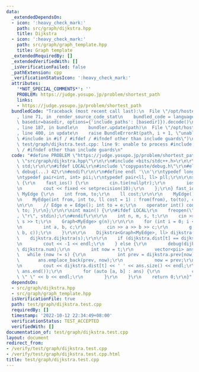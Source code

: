 ```yaml
---
data:
  _extendedDependsOn:
  - icon: ':heavy_check_mark:'
    path: src/graph/dijkstra.hpp
    title: Dijkstra
  - icon: ':heavy_check_mark:'
    path: src/graph/graph_template.hpp
    title: Graph template
  _extendedRequiredBy: []
  _extendedVerifiedWith: []
  _isVerificationFailed: false
  _pathExtension: cpp
  _verificationStatusIcon: ':heavy_check_mark:'
  attributes:
    '*NOT_SPECIAL_COMMENTS*': ''
    PROBLEM: https://judge.yosupo.jp/problem/shortest_path
    links:
    - https://judge.yosupo.jp/problem/shortest_path
  bundledCode: "Traceback (most recent call last):\n  File \"/opt/hostedtoolcache/Python/3.10.7/x64/lib/python3.10/site-packages/onlinejudge_verify/documentation/build.py\"\
    , line 71, in _render_source_code_stat\n    bundled_code = language.bundle(stat.path,\
    \ basedir=basedir, options={'include_paths': [basedir]}).decode()\n  File \"/opt/hostedtoolcache/Python/3.10.7/x64/lib/python3.10/site-packages/onlinejudge_verify/languages/cplusplus.py\"\
    , line 187, in bundle\n    bundler.update(path)\n  File \"/opt/hostedtoolcache/Python/3.10.7/x64/lib/python3.10/site-packages/onlinejudge_verify/languages/cplusplus_bundle.py\"\
    , line 400, in update\n    raise BundleErrorAt(path, i + 1, \"unable to process\
    \ #include in #if / #ifdef / #ifndef other than include guards\")\nonlinejudge_verify.languages.cplusplus_bundle.BundleErrorAt:\
    \ test/graph/dijkstra.test.cpp: line 9: unable to process #include in #if / #ifdef\
    \ / #ifndef other than include guards\n"
  code: "#define PROBLEM \"https://judge.yosupo.jp/problem/shortest_path\"\r\n#include\
    \ \"src/graph/dijkstra.hpp\"\r\n\r\n#include <bits/stdc++.h>\r\n\r\nusing namespace\
    \ std;\r\n\r\n#ifdef LOCAL\r\n#include \"copypaste/debug.h\"\r\n#else\r\n#define\
    \ debug(...) 42\r\n#endif\r\n\r\n#define endl '\\n'\r\ntypedef long long ll;\r\
    \ntypedef pair<int, int> pii;\r\ntypedef pair<ll, ll> pll;\r\n\r\nstruct fast_ios\
    \ {\r\n    fast_ios() {\r\n        cin.tie(nullptr);\r\n        ios::sync_with_stdio(false);\r\
    \n        cout << fixed << setprecision(10);\r\n    };\r\n} fast_ios_;\r\nstruct\
    \ MyEdge {\r\n    int from, to;\r\n    ll cost;\r\n\r\n    MyEdge() = default;\r\
    \n    MyEdge(int from, int to, ll cost = 1) : from(from), to(to), cost(cost) {}\r\
    \n\r\n    // Edge e = Edge(); int to = e;\r\n    operator int() const { return\
    \ to; }\r\n};\r\n\r\nint main() {\r\n#ifdef LOCAL\r\n    freopen(\"./data.in\"\
    , \"r\", stdin);\r\n#endif\r\n\r\n    int n, m, s, t;\r\n    cin >> n >> m >>\
    \ s >> t;\r\n    Graph<MyEdge> g(n);\r\n\r\n    for (int i = 0; i < m; i++) {\r\
    \n        int a, b, c;\r\n        cin >> a >> b >> c;\r\n        g.add_directed_edge(MyEdge(a,\
    \ b, c));\r\n    }\r\n\r\n    Dijkstra<Graph<MyEdge>, ll> dijkstra(g);\r\n\r\n\
    \    dijkstra.dijkstra(s);\r\n\r\n    if (dijkstra.dist[t] == dijkstra.inf) {\r\
    \n        cout << -1 << endl;\r\n    } else {\r\n        debug(dijkstra.dist,\
    \ dijkstra.num);\r\n        int now = t;\r\n        vector<pii> ans;\r\n     \
    \   while (now != s) {\r\n            int prev = dijkstra.prev[now];\r\n     \
    \       ans.emplace_back(prev, now);\r\n            now = prev;\r\n        }\r\
    \n        cout << dijkstra.dist[t] << ' ' << ans.size() << endl;\r\n        reverse(ans.begin(),\
    \ ans.end());\r\n        for (auto [a, b] : ans) {\r\n            cout << a <<\
    \ \" \" << b << endl;\r\n        }\r\n    }\r\n    return 0;\r\n}"
  dependsOn:
  - src/graph/dijkstra.hpp
  - src/graph/graph_template.hpp
  isVerificationFile: true
  path: test/graph/dijkstra.test.cpp
  requiredBy: []
  timestamp: '2022-10-12 22:34:49+08:00'
  verificationStatus: TEST_ACCEPTED
  verifiedWith: []
documentation_of: test/graph/dijkstra.test.cpp
layout: document
redirect_from:
- /verify/test/graph/dijkstra.test.cpp
- /verify/test/graph/dijkstra.test.cpp.html
title: test/graph/dijkstra.test.cpp
---
```

